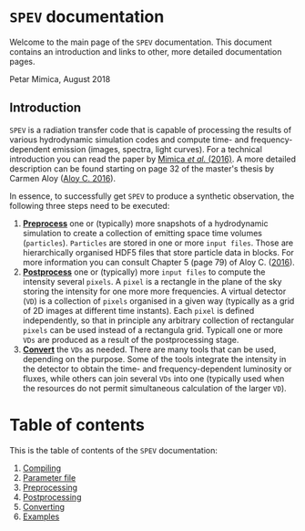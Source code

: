 # `SPEV` documentation

Welcome to the main page of the `SPEV` documentation. This document contains an introduction and links to other, more detailed documentation pages.

Petar Mimica, August 2018

## Introduction

`SPEV` is a radiation transfer code that is capable of processing the results of various hydrodynamic simulation codes and compute time- and frequency-dependent emission (images, spectra, light curves). For a technical introduction you can read the paper by [Mimica _et al._ (2016)][4c31a2f3]. A more detailed description can be found starting on page 32 of the master's thesis by Carmen Aloy ([Aloy C. 2016][2e979a74]).

In essence, to successfully get `SPEV` to produce a synthetic observation, the following three steps need to be executed:

1. **[Preprocess][0528faf2]** one or (typically) more snapshots of a hydrodynamic simulation to create a collection of emitting space time volumes (`particles`). `Particles` are stored in one or more `input files`. Those are hierarchically organised HDF5 files that store particle data in blocks.  For more information you can consult Chapter 5 (page 79) of Aloy C. ([2016][2e979a74]).
2. **[Postprocess][c929024b]** one or (typically) more `input files` to compute the intensity several `pixels`. A `pixel` is a rectangle in the plane of the sky storing the intensity for one more more frequencies. A virtual detector (`VD`) is a collection of `pixels` organised in a given way (typically as a grid of 2D images at different time instants). Each `pixel` is defined independently, so that in principle any arbitrary collection of rectangular `pixels` can be used instead of a rectangula grid. Typicall one or more `VDs` are produced as a result of the postprocessing stage.
3. **[Convert][29558c59]** the `VDs` as needed. There are many tools that can be used, depending on the purpose. Some of the tools integrate the intensity in the detector to obtain the time- and frequency-dependent luminosity or fluxes, while others can join several `VDs` into one (typically used when the resources do not permit simultaneous calculation of the larger `VD`).

# Table of contents

This is the table of contents of the `SPEV` documentation:
1. [Compiling][ede2bea0]
2. [Parameter file][3d8ed2ee]
3. [Preprocessing][0528faf2]
4. [Postprocessing][c929024b]
5. [Converting][29558c59]
6. [Examples][ad7f1642]

  [4c31a2f3]: http://adsabs.harvard.edu/abs/2016JPhCS.719a2008M "Mimica et al. (2016) paper"
  [2e979a74]: https://riunet.upv.es/handle/10251/35350 "Thesis Carmen Aloy"
  [0528faf2]: pre.md "Preprocessing"
  [c929024b]: post.html "Postprocessing"
  [29558c59]: conv.html "Converting"
  [ad7f1642]: examp.html "Examples"
  [3d8ed2ee]: prm.html "Parameter file"
  [ede2bea0]: compile.html "Compiling"
